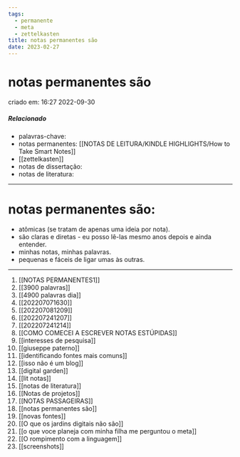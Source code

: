 ```yaml
---
tags:
  - permanente
  - meta
  - zettelkasten
title: notas permanentes são
date: 2023-02-27
---
```

# notas permanentes são
criado em: 16:27 2022-09-30

##### Relacionado
- palavras-chave:  
- notas permanentes: [[NOTAS DE LEITURA/KINDLE HIGHLIGHTS/How to Take Smart Notes]]
- [[zettelkasten]]
- notas de dissertação:
- notas de literatura: 

---
# notas permanentes são:
- atômicas (se tratam de apenas uma ideia por nota).
- são claras e diretas - eu posso lê-las mesmo anos depois e ainda entender.
- minhas notas, minhas palavras.
- pequenas e fáceis de ligar umas às outras.
---
1. [[NOTAS PERMANENTES1]]
2. [[3900 palavras]]
3. [[4900 palavras dia]]
4. [[202207071630]]
5. [[202207081209]]
6. [[202207241207]]
7. [[202207241214]]
8. [[COMO COMECEI A ESCREVER NOTAS ESTÚPIDAS]]
9. [[interesses de pesquisa]]
10. [[giuseppe paterno]]
11. [[identificando fontes mais comuns]]
12. [[isso não é um blog]]
13. [[digital garden]]
14. [[lit notas]]
15. [[notas de literatura]]
16. [[Notas de projetos]]
17. [[NOTAS PASSAGEIRAS]]
18. [[notas permanentes são]]
19. [[novas fontes]]
20. [[O que os jardins digitais não são]]
21. [[o que voce planeja com minha filha me perguntou o meta]]
22. [[O rompimento com a linguagem]]
23. [[screenshots]]
